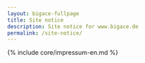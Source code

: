 ```yaml
---
layout: bigace-fullpage
title: Site notice
description: Site notice for www.bigace.de
permalink: /site-notice/
---
```

{% include core/impressum-en.md %}